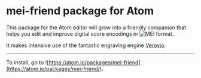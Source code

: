 # mei-friend package for Atom

This package for the Atom editor will grow into a friendly companion that helps you
edit and improve digital score encodings in ![MEI format](https://music-encoding.org/).

It makes intensive use of the fantastic engraving engine
[Verovio](https://www.verovio.org/).

---

To install, go to ![https://atom.io/packages/mei-friend](https://atom.io/packages/mei-friend/).
